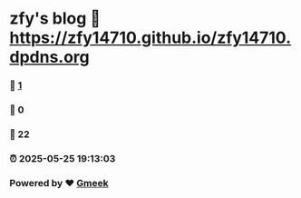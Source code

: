 # zfy's blog :link: https://zfy14710.github.io/zfy14710.dpdns.org 
### :page_facing_up: [1](https://zfy14710.github.io/zfy14710.dpdns.org/tag.html) 
### :speech_balloon: 0 
### :hibiscus: 22 
### :alarm_clock: 2025-05-25 19:13:03 
### Powered by :heart: [Gmeek](https://github.com/Meekdai/Gmeek)
